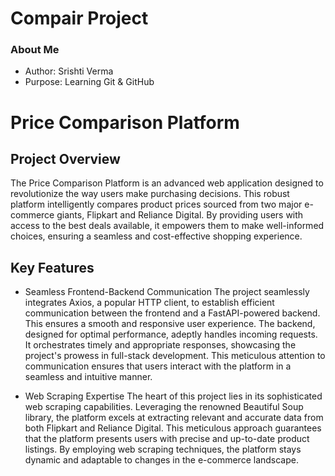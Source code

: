 # Compair Project

### About Me
- Author: Srishti Verma
- Purpose: Learning Git & GitHub


# Price Comparison Platform
## Project Overview
The Price Comparison Platform is an advanced web application designed to revolutionize the way users make purchasing decisions. This robust platform intelligently compares product prices sourced from two major e-commerce giants, Flipkart and Reliance Digital. By providing users with access to the best deals available, it empowers them to make well-informed choices, ensuring a seamless and cost-effective shopping experience.

## Key Features

   - Seamless Frontend-Backend Communication
      The project seamlessly integrates Axios, a popular HTTP client, to establish efficient communication between the frontend and a FastAPI-powered backend. This ensures a smooth and responsive user experience. 
      The backend, designed for optimal performance, adeptly handles incoming requests. It orchestrates timely and appropriate responses, showcasing the project's prowess in full-stack development. This meticulous 
      attention to communication ensures that users interact with the platform in a seamless and intuitive manner.

  - Web Scraping Expertise
      The heart of this project lies in its sophisticated web scraping capabilities. Leveraging the renowned Beautiful Soup library, the platform excels at extracting relevant and accurate data from both Flipkart 
      and Reliance Digital. This meticulous approach guarantees that the platform presents users with precise and up-to-date product listings. By employing web scraping techniques, the platform stays dynamic and 
      adaptable to changes in the e-commerce landscape.
